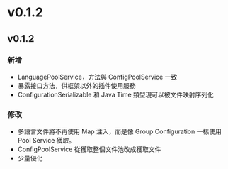 # v0.1.2

## v0.1.2

### 新增

* LanguagePoolService，方法與 ConfigPoolService 一致
* 暴露接口方法，供框架以外的插件使用服務
* ConfigurationSerializable 和 Java Time 類型現可以被文件映射序列化

### 修改

* 多語言文件將不再使用 Map 注入，而是像 Group Configuration 一樣使用 Pool Service 獲取。
* ConfigPoolService 從獲取整個文件池改成獲取文件
* 少量優化
